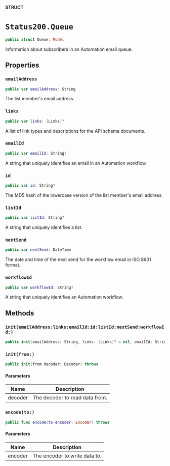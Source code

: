 **STRUCT**

# `Status200.Queue`

```swift
public struct Queue: Model
```

Information about subscribers in an Automation email queue.

## Properties
### `emailAddress`

```swift
public var emailAddress: String
```

The list member's email address.

### `links`

```swift
public var links: [Links]?
```

A list of link types and descriptions for the API schema documents.

### `emailId`

```swift
public var emailId: String?
```

A string that uniquely identifies an email in an Automation workflow.

### `id`

```swift
public var id: String?
```

The MD5 hash of the lowercase version of the list member's email address.

### `listId`

```swift
public var listId: String?
```

A string that uniquely identifies a list.

### `nextSend`

```swift
public var nextSend: DateTime
```

The date and time of the next send for the workflow email in ISO 8601 format.

### `workflowId`

```swift
public var workflowId: String?
```

A string that uniquely identifies an Automation workflow.

## Methods
### `init(emailAddress:links:emailId:id:listId:nextSend:workflowId:)`

```swift
public init(emailAddress: String, links: [Links]? = nil, emailId: String? = nil, id: String? = nil, listId: String? = nil, nextSend: Date? = nil, workflowId: String? = nil)
```

### `init(from:)`

```swift
public init(from decoder: Decoder) throws
```

#### Parameters

| Name | Description |
| ---- | ----------- |
| decoder | The decoder to read data from. |

### `encode(to:)`

```swift
public func encode(to encoder: Encoder) throws
```

#### Parameters

| Name | Description |
| ---- | ----------- |
| encoder | The encoder to write data to. |